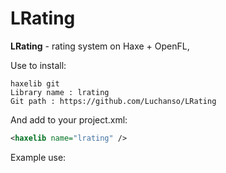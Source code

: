 LRating
=============
**LRating** - rating system on Haxe + OpenFL,  

  Use to install:

```
haxelib git
Library name : lrating
Git path : https://github.com/Luchanso/LRating
```
And add to your project.xml:

```xml
<haxelib name="lrating" />
```

Example use:
```
```